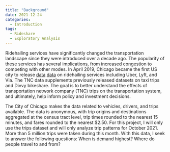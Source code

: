 ```yaml
---
title: "Background"
date: 2021-12-24
categories:
  - Introduction
tags:
  - Rideshare
  - Exploratory Analysis
---
```


Ridehailing services have significantly changed the transportation landscape since they were introduced over a decade ago. The popularity of these services has several implications, from increased congestion to competing with other modes. In April 2019, Chicago became the first US city to release [data] [data] on ridehailing services including Uber, Lyft, and Via. The TNC data supplements previously released datasets on taxi trips and Divvy bikeshare. The goal is to better understand the effects of transportation network company (TNC) trips on the transportation system, and ultimately, help inform policy and investment decisions. 

The City of Chicago makes the data related to vehicles, drivers, and trips available. The data is anonymous, with trip origins and destinations aggregated at the census tract level, trip times rounded to the nearest 15 minutes, and fares rounded to the nearest $2.50. For this project, I will only use the trips dataset and will only analyze trip patterns for October 2021. More than 5 million trips were taken during this month. With this data, I seek to answer the following questions: When is demand highest? Where do people travel to and from? 

[data]: https://data.cityofchicago.org/Transportation/Transportation-Network-Providers-Trips/m6dm-c72p
